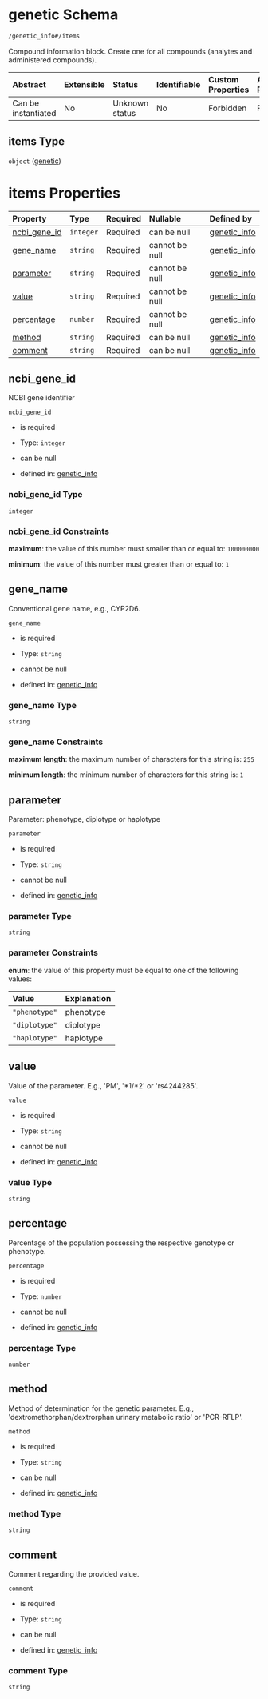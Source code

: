 # genetic Schema

```txt
/genetic_info#/items
```

Compound information block. Create one for all compounds (analytes and administered compounds).

| Abstract            | Extensible | Status         | Identifiable | Custom Properties | Additional Properties | Access Restrictions | Defined In                                                                               |
| :------------------ | :--------- | :------------- | :----------- | :---------------- | :-------------------- | :------------------ | :--------------------------------------------------------------------------------------- |
| Can be instantiated | No         | Unknown status | No           | Forbidden         | Forbidden             | none                | [genetic\_info.schema.json\*](../../out/genetic_info.schema.json "open original schema") |

## items Type

`object` ([genetic](genetic_info-genetic.md))

# items Properties

| Property                        | Type      | Required | Nullable       | Defined by                                                                                                      |
| :------------------------------ | :-------- | :------- | :------------- | :-------------------------------------------------------------------------------------------------------------- |
| [ncbi\_gene\_id](#ncbi_gene_id) | `integer` | Required | can be null    | [genetic\_info](genetic_info-genetic-properties-ncbi_gene_id.md "/genetic_info#/items/properties/ncbi_gene_id") |
| [gene\_name](#gene_name)        | `string`  | Required | cannot be null | [genetic\_info](genetic_info-genetic-properties-gene_name.md "/genetic_info#/items/properties/gene_name")       |
| [parameter](#parameter)         | `string`  | Required | cannot be null | [genetic\_info](genetic_info-genetic-properties-parameter.md "/genetic_info#/items/properties/parameter")       |
| [value](#value)                 | `string`  | Required | cannot be null | [genetic\_info](genetic_info-genetic-properties-value.md "/genetic_info#/items/properties/value")               |
| [percentage](#percentage)       | `number`  | Required | cannot be null | [genetic\_info](genetic_info-genetic-properties-percentage.md "/genetic_info#/items/properties/percentage")     |
| [method](#method)               | `string`  | Required | can be null    | [genetic\_info](genetic_info-genetic-properties-method.md "/genetic_info#/items/properties/method")             |
| [comment](#comment)             | `string`  | Required | can be null    | [genetic\_info](genetic_info-genetic-properties-comment.md "/genetic_info#/items/properties/comment")           |

## ncbi\_gene\_id

NCBI gene identifier

`ncbi_gene_id`

*   is required

*   Type: `integer`

*   can be null

*   defined in: [genetic\_info](genetic_info-genetic-properties-ncbi_gene_id.md "/genetic_info#/items/properties/ncbi_gene_id")

### ncbi\_gene\_id Type

`integer`

### ncbi\_gene\_id Constraints

**maximum**: the value of this number must smaller than or equal to: `100000000`

**minimum**: the value of this number must greater than or equal to: `1`

## gene\_name

Conventional gene name, e.g., CYP2D6.

`gene_name`

*   is required

*   Type: `string`

*   cannot be null

*   defined in: [genetic\_info](genetic_info-genetic-properties-gene_name.md "/genetic_info#/items/properties/gene_name")

### gene\_name Type

`string`

### gene\_name Constraints

**maximum length**: the maximum number of characters for this string is: `255`

**minimum length**: the minimum number of characters for this string is: `1`

## parameter

Parameter: phenotype, diplotype or haplotype

`parameter`

*   is required

*   Type: `string`

*   cannot be null

*   defined in: [genetic\_info](genetic_info-genetic-properties-parameter.md "/genetic_info#/items/properties/parameter")

### parameter Type

`string`

### parameter Constraints

**enum**: the value of this property must be equal to one of the following values:

| Value         | Explanation |
| :------------ | :---------- |
| `"phenotype"` | phenotype   |
| `"diplotype"` | diplotype   |
| `"haplotype"` | haplotype   |

## value

Value of the parameter. E.g., 'PM', '\*1/\*2' or 'rs4244285'.

`value`

*   is required

*   Type: `string`

*   cannot be null

*   defined in: [genetic\_info](genetic_info-genetic-properties-value.md "/genetic_info#/items/properties/value")

### value Type

`string`

## percentage

Percentage of the population possessing the respective genotype or phenotype.

`percentage`

*   is required

*   Type: `number`

*   cannot be null

*   defined in: [genetic\_info](genetic_info-genetic-properties-percentage.md "/genetic_info#/items/properties/percentage")

### percentage Type

`number`

## method

Method of determination for the genetic parameter. E.g., 'dextromethorphan/dextrorphan urinary metabolic ratio' or 'PCR-RFLP'.

`method`

*   is required

*   Type: `string`

*   can be null

*   defined in: [genetic\_info](genetic_info-genetic-properties-method.md "/genetic_info#/items/properties/method")

### method Type

`string`

## comment

Comment regarding the provided value.

`comment`

*   is required

*   Type: `string`

*   can be null

*   defined in: [genetic\_info](genetic_info-genetic-properties-comment.md "/genetic_info#/items/properties/comment")

### comment Type

`string`
